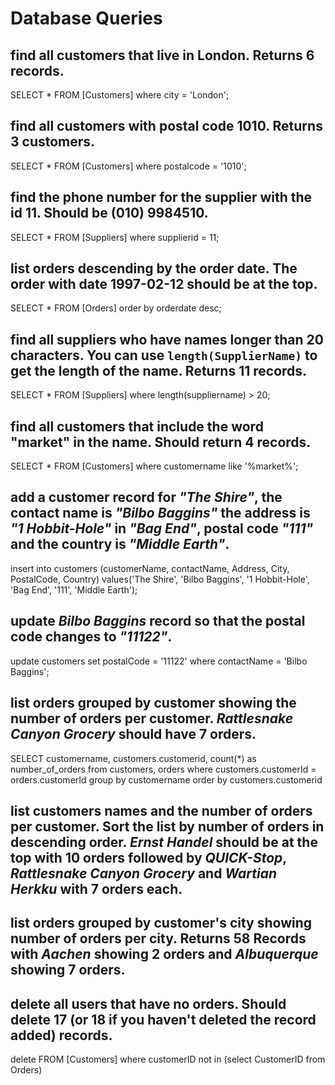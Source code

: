 # Database Queries

## find all customers that live in London. Returns 6 records.

SELECT * FROM [Customers]
where city = 'London';

## find all customers with postal code 1010. Returns 3 customers.

SELECT * FROM [Customers]
where postalcode = '1010';

## find the phone number for the supplier with the id 11. Should be (010) 9984510.

SELECT * FROM [Suppliers]
where supplierid = 11;

## list orders descending by the order date. The order with date 1997-02-12 should be at the top.

SELECT * FROM [Orders]
order by orderdate desc;

## find all suppliers who have names longer than 20 characters. You can use `length(SupplierName)` to get the length of the name. Returns 11 records.

SELECT * FROM [Suppliers]
where length(suppliername) > 20;

## find all customers that include the word "market" in the name. Should return 4 records.

SELECT * FROM [Customers]
where customername like '%market%';

## add a customer record for _"The Shire"_, the contact name is _"Bilbo Baggins"_ the address is _"1 Hobbit-Hole"_ in _"Bag End"_, postal code _"111"_ and the country is _"Middle Earth"_.

insert into customers (customerName, contactName, Address, City, PostalCode, Country) 
values('The Shire', 'Bilbo Baggins', '1 Hobbit-Hole', 'Bag End', '111', 'Middle Earth');

## update _Bilbo Baggins_ record so that the postal code changes to _"11122"_.

update customers 
set postalCode = '11122'
where contactName = 'Bilbo Baggins';

## list orders grouped by customer showing the number of orders per customer. _Rattlesnake Canyon Grocery_ should have 7 orders.

SELECT customername, customers.customerid, count(*) as number_of_orders
from customers, orders
where customers.customerId = orders.customerId
group by customername
order by customers.customerid

## list customers names and the number of orders per customer. Sort the list by number of orders in descending order. _Ernst Handel_ should be at the top with 10 orders followed by _QUICK-Stop_, _Rattlesnake Canyon Grocery_ and _Wartian Herkku_ with 7 orders each.

## list orders grouped by customer's city showing number of orders per city. Returns 58 Records with _Aachen_ showing 2 orders and _Albuquerque_ showing 7 orders.

## delete all users that have no orders. Should delete 17 (or 18 if you haven't deleted the record added) records.

delete FROM [Customers]
where customerID not in (select CustomerID from Orders)

